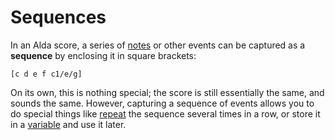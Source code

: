 # Sequences

In an Alda score, a series of [notes](notes.md) or other events can be captured as a **sequence** by enclosing it in square brackets:

```
[c d e f c1/e/g]
```

On its own, this is nothing special; the score is still essentially the same, and sounds the same. However, capturing a sequence of events allows you to do special things like [repeat](repeats.md) the sequence several times in a row, or store it in a [variable](variables.md) and use it later.
